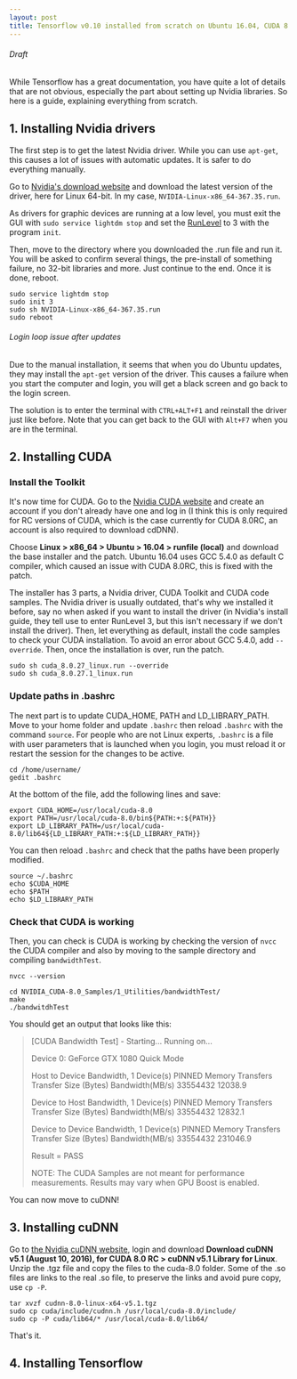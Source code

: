 ```yaml
---
layout: post
title: Tensorflow v0.10 installed from scratch on Ubuntu 16.04, CUDA 8.0RC+Patch, cuDNN v5.1 with a 1080GTX
---
```


###### Draft

While Tensorflow has a great documentation, you have quite a lot of details that are not obvious, especially the part about setting up Nvidia libraries. So here is a guide, explaining everything from scratch.

## 1. Installing Nvidia drivers

The first step is to get the latest Nvidia driver. While you can use `apt-get`, this causes a lot of issues with automatic updates. It is safer to do everything manually.

Go to [Nvidia's download website](http://www.nvidia.fr/Download/index.aspx) and download the latest version of the driver, here for Linux 64-bit. In my case, `NVIDIA-Linux-x86_64-367.35.run`.

As drivers for graphic devices are running at a low level, you must exit the GUI with `sudo service lightdm stop` and set the [RunLevel](https://fr.wikipedia.org/wiki/Run_level) to 3 with the program `init`.

Then, move to the directory where you downloaded the .run file and run it. You will be asked to confirm several things, the pre-install of something failure, no 32-bit libraries and more. Just continue to the end. Once it is done, reboot.

```
sudo service lightdm stop
sudo init 3
sudo sh NVIDIA-Linux-x86_64-367.35.run
sudo reboot
```

###### Login loop issue after updates

Due to the manual installation, it seems that when you do Ubuntu updates, they may install the `apt-get` version of the driver. This causes a failure when you start the computer and login, you will get a black screen and go back to the login screen.

The solution is to enter the terminal with `CTRL+ALT+F1` and reinstall the driver just like before. Note that you can get back to the GUI with `Alt+F7` when you are in the terminal.

## 2. Installing CUDA

### Install the Toolkit

It's now time for CUDA. Go to the [Nvidia CUDA website](https://developer.nvidia.com/cuda-release-candidate-download) and create an account if you don't already have one and log in (I think this is only required for RC versions of CUDA, which is the case currently for CUDA 8.0RC, an account is also required to download cdDNN).

Choose **Linux > x86_64 > Ubuntu > 16.04 > runfile (local)** and download the base installer and the patch. Ubuntu 16.04 uses GCC 5.4.0 as default C compiler, which caused an issue with CUDA 8.0RC, this is fixed with the patch.

The installer has 3 parts, a Nvidia driver, CUDA Toolkit and CUDA code samples. The Nvidia driver is usually outdated, that's why we installed it before, say no when asked if you want to install the driver (in Nvidia's install guide, they tell use to enter RunLevel 3, but this isn't necessary if we don't install the driver). Then, let everything as default, install the code samples to check your CUDA installation. To avoid an error about GCC 5.4.0, add `--override`. Then, once the installation is over, run the patch.

```
sudo sh cuda_8.0.27_linux.run --override
sudo sh cuda_8.0.27.1_linux.run
```

### Update paths in .bashrc

The next part is to update CUDA_HOME, PATH and LD_LIBRARY_PATH. Move to your home folder and update `.bashrc` then reload `.bashrc` with the command `source`. For people who are not Linux experts, `.bashrc` is a file with user parameters that is launched when you login, you must reload it or restart the session for the changes to be active.

```
cd /home/username/
gedit .bashrc
```

At the bottom of the file, add the following lines and save:

```
export CUDA_HOME=/usr/local/cuda-8.0
export PATH=/usr/local/cuda-8.0/bin${PATH:+:${PATH}}
export LD_LIBRARY_PATH=/usr/local/cuda-8.0/lib64${LD_LIBRARY_PATH:+:${LD_LIBRARY_PATH}}
```

You can then reload `.bashrc` and check that the paths have been properly modified.

```
source ~/.bashrc
echo $CUDA_HOME
echo $PATH
echo $LD_LIBRARY_PATH
```

### Check that CUDA is working

Then, you can check is CUDA is working by checking the version of `nvcc` the CUDA compiler and also by moving to the sample directory and compiling `bandwidthTest`.

```
nvcc --version
```

```
cd NVIDIA_CUDA-8.0_Samples/1_Utilities/bandwidthTest/
make
./bandwitdhTest
```

You should get an output that looks like this:

> [CUDA Bandwidth Test] - Starting...
> Running on...
> 
> Device 0: GeForce GTX 1080
> Quick Mode
> 
> Host to Device Bandwidth, 1 Device(s)
> PINNED Memory Transfers
>   Transfer Size (Bytes)	Bandwidth(MB/s)
>   33554432			12038.9
> 
> Device to Host Bandwidth, 1 Device(s)
> PINNED Memory Transfers
>   Transfer Size (Bytes)	Bandwidth(MB/s)
>   33554432			12832.1
> 
> Device to Device Bandwidth, 1 Device(s)
> PINNED Memory Transfers
>   Transfer Size (Bytes)	Bandwidth(MB/s)
>   33554432			231046.9
> 
>Result = PASS
> 
>NOTE: The CUDA Samples are not meant for performance measurements. Results may vary when GPU Boost is enabled.

You can now move to cuDNN!

## 3. Installing cuDNN

Go to [the Nvidia cuDNN website](https://developer.nvidia.com/cudnn), login and download **Download cuDNN v5.1 (August 10, 2016), for CUDA 8.0 RC > cuDNN v5.1 Library for Linux**. Unzip the .tgz file and copy the files to the cuda-8.0 folder. Some of the .so files are links to the real .so file, to preserve the links and avoid pure copy, use `cp -P`.

```
tar xvzf cudnn-8.0-linux-x64-v5.1.tgz
sudo cp cuda/include/cudnn.h /usr/local/cuda-8.0/include/
sudo cp -P cuda/lib64/* /usr/local/cuda-8.0/lib64/
```

That's it.

## 4. Installing Tensorflow
